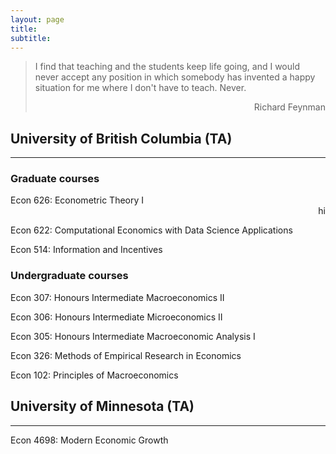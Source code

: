 ```yaml
---
layout: page
title: 
subtitle: 
---
```


 > I find that teaching and the students keep life going,  and I would never accept any position in 
> which somebody has invented a happy situation for me where I don't have to teach. Never.
><div style="text-align: right"> Richard Feynman </div>

## University of British Columbia (TA) 
-------------
### Graduate courses
<div>
Econ 626: Econometric Theory I  <div align="right"> hi</div>

Econ 622: Computational Economics with Data Science Applications

Econ 514:  Information and Incentives
</div>

### Undergraduate courses

<div>
Econ 307: Honours Intermediate Macroeconomics II

Econ 306: Honours Intermediate Microeconomics II

Econ 305: Honours Intermediate Macroeconomic Analysis I

Econ 326: Methods of Empirical Research in Economics

Econ 102: Principles of Macroeconomics
</div>

## University of Minnesota (TA)
-------------
Econ 4698: Modern Economic Growth